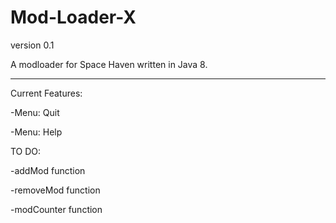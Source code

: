 # Mod-Loader-X
version 0.1

A modloader for Space Haven written in Java 8.

---

Current Features:

-Menu: Quit

-Menu: Help

TO DO:

-addMod function

-removeMod function

-modCounter function


